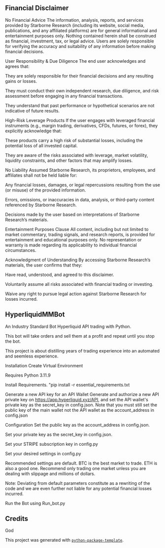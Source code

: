 ## Financial Disclaimer

No Financial Advice
The information, analysis, reports, and services provided by Starborne Research (including its website, social media, publications, and any affiliated platforms) are for general informational and entertainment purposes only. Nothing contained herein shall be construed as financial, investment, tax, or legal advice. Users are solely responsible for verifying the accuracy and suitability of any information before making financial decisions.

User Responsibility & Due Diligence
The end user acknowledges and agrees that:

They are solely responsible for their financial decisions and any resulting gains or losses.

They must conduct their own independent research, due diligence, and risk assessment before engaging in any financial transactions.

They understand that past performance or hypothetical scenarios are not indicative of future results.

High-Risk Leverage Products
If the user engages with leveraged financial instruments (e.g., margin trading, derivatives, CFDs, futures, or forex), they explicitly acknowledge that:

These products carry a high risk of substantial losses, including the potential loss of all invested capital.

They are aware of the risks associated with leverage, market volatility, liquidity constraints, and other factors that may amplify losses.

No Liability Assumed
Starborne Research, its proprietors, employees, and affiliates shall not be held liable for:

Any financial losses, damages, or legal repercussions resulting from the use (or misuse) of the provided information.

Errors, omissions, or inaccuracies in data, analysis, or third-party content referenced by Starborne Research.

Decisions made by the user based on interpretations of Starborne Research’s materials.

Entertainment Purposes Clause
All content, including but not limited to market commentary, trading signals, and research reports, is provided for entertainment and educational purposes only. No representation or warranty is made regarding its applicability to individual financial circumstances.

Acknowledgment of Understanding
By accessing Starborne Research’s materials, the user confirms that they:

Have read, understood, and agreed to this disclaimer.

Voluntarily assume all risks associated with financial trading or investing.

Waive any right to pursue legal action against Starborne Research for losses incurred.





## HyperliquidMMBot

An Industry Standard Bot Hyperliquid API trading with Python.

This bot will take orders and sell them at a profit and repeat until you stop the bot.

This project is about distilling years of trading experience into an automated and seemless experience.

Installation
Create Virtual Environment

Requires Python 3.11.9

Install Requirements.
"pip install -r essential_requirements.txt

Generate a new API key for an API Wallet Generate and authorize a new API private key on https://app.hyperliquid.xyz/API, and set the API wallet's private key as the secret_key in config.json. Note that you must still set the public key of the main wallet not the API wallet as the account_address in config.json

Configuration
Set the public key as the account_address in config.json.

Set your private key as the secret_key in config.json.

Set your STRIPE subscription key in config.py 

Set your desired settings in config.py

Recommended settings are default.
BTC is the best market to trade. ETH is also a good one. 
Recommend only trading one market unless you are dealing with slippage and millions of dollars.

Note: Deviating from default parameters constitute as a rewriting of the code and we are even further not liable for any potential financial losses incurred.


Run the Bot using Run_bot.py







## Credits

God

This project was generated with [`python-package-template`](https://github.com/TezRomacH/python-package-template).
